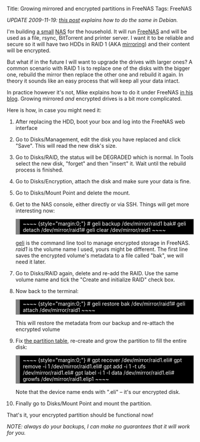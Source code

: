 Title: Growing mirrored and encrypted partitions in FreeNAS
Tags: FreeNAS

*UPDATE 2009-11-19: [this post][] explains how to do the same in
Debian.*

I'm building [a small][] [NAS][] for the household. It will run
[FreeNAS][] and will be used as a file, rsync, BitTorrent and printer
server. I want it to be reliable and secure so it will have two HDDs in
RAID 1 (AKA [mirroring][]) and their content will be encrypted.

But what if in the future I will want to upgrade the drives with larger
ones? A common scenario with RAID 1 is to replace one of the disks with
the bigger one, rebuild the mirror then replace the other one and
rebuild it again. In theory it sounds like an easy process that will
keep all your data intact.

In practice however it's not, Mike explains how to do it under FreeNAS
[in his blog][]. Growing mirrored *and* encrypted drives is a bit more
complicated.

Here is how, in case you might need it:

1.  After replacing the HDD, boot your box and log into the FreeNAS web
    interface

2.  Go to Disks/Management, edit the disk you have replaced and click
    "Save". This will read the new disk's size.

3.  Go to Disks/RAID, the status will be DEGRADED which is normal. In
    Tools select the new disk, "forget" and then "insert" it. Wait until
    the rebuild process is finished.

4.  Go to Disks/Encryption, attach the disk and make sure your data is
    fine.

5.  Go to Disks/Mount Point and delete the mount.

6.  Get to the NAS console, either directly or via SSH. Things will get
    more interesting now:

    </p>

    <!-- HTML generated using hilite.me -->

    <div style="overflow:auto;width:auto;color:white;background:black;border:solid gray;border-width:.1em .1em .1em .8em;padding:.2em .6em;">
    ~~~~ {style="margin:0;"}
    # geli backup /dev/mirror/raid1 bak# geli detach /dev/mirror/raid1# geli clear /dev/mirror/raid1
    ~~~~

    </div>
    </p>

    [geli][] is the command line tool to manage encrypted storage in
    FreeNAS. *raid1* is the volume name I used, yours might be
    different. The first line saves the encrypted volume's metadata to a
    file called "bak", we will need it later.

7.  Go to Disks/RAID again, delete and re-add the RAID. Use the same
    volume name and tick the "Create and initialize RAID" check box.

8.  Now back to the terminal:

    </p>

    <!-- HTML generated using hilite.me -->

    <div style="overflow:auto;width:auto;color:white;background:black;border:solid gray;border-width:.1em .1em .1em .8em;padding:.2em .6em;">
    ~~~~ {style="margin:0;"}
    # geli restore bak /dev/mirror/raid1# geli attach /dev/mirror/raid1
    ~~~~

    </div>
    </p>

    This will restore the metadata from our backup and re-attach the
    encrypted volume

9.  Fix [the partition table][], re-create and grow the partition to
    fill the entire disk:

    </p>

    <!-- HTML generated using hilite.me -->

    <div style="overflow:auto;width:auto;color:white;background:black;border:solid gray;border-width:.1em .1em .1em .8em;padding:.2em .6em;">
    ~~~~ {style="margin:0;"}
    # gpt recover /dev/mirror/raid1.eli# gpt remove -i 1 /dev/mirror/raid1.eli# gpt add -i 1 -t ufs /dev/mirror/raid1.eli# gpt label -i 1 -l data /dev/mirror/raid1.eli# growfs /dev/mirror/raid1.elip1
    ~~~~

    </div>
    </p>

    Note that the device name ends with ".eli" – it's our encrypted
    disk.

10. Finally go to Disks/Mount Point and mount the partition.

</p>

That's it, your encrypted partition should be functional now!

*NOTE: always do your backups, I can make no guarantees that it will
work for you.*

  [this post]: http://versia.com/2009/11/19/nas-debian-lenny/
  [a small]: http://www.via.com.tw/en/products/embedded/artigo/a2000/#10
  [NAS]: http://en.wikipedia.org/wiki/Network-attached_storage
  [FreeNAS]: http://www.freenas.org/
  [mirroring]: http://en.wikipedia.org/wiki/Disk_mirroring
  [in his blog]: http://rfandip.blogspot.com/2008/12/freenas-073953-raid-1-growfs-oh-my.html
  [geli]: http://www.freebsd.org/cgi/man.cgi?query=geli&sektion=8
  [the partition table]: http://en.wikipedia.org/wiki/GUID_Partition_Table

